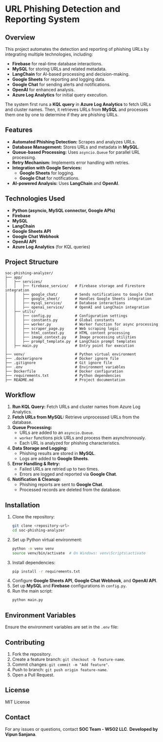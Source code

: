 # URL Phishing Detection and Reporting System

## Overview
This project automates the detection and reporting of phishing URLs by integrating multiple technologies, including:
- **Firebase** for real-time database interactions.
- **MySQL** for storing URLs and related metadata.
- **LangChain** for AI-based processing and decision-making.
- **Google Sheets** for reporting and logging data.
- **Google Chat** for sending alerts and notifications.
- **OpenAI** for enhanced analysis.
- **Azure Log Analytics** for initial query execution.

The system first runs a **KQL query** in **Azure Log Analytics** to fetch URLs and cluster names. Then, it retrieves URLs from **MySQL** and processes them one by one to determine if they are phishing URLs.

## Features
- **Automated Phishing Detection:** Scrapes and analyzes URLs.
- **Database Management:** Stores URLs and metadata in **MySQL**.
- **Queue-based Processing:** Uses `asyncio.Queue` for parallel URL processing.
- **Retry Mechanism:** Implements error handling with retries.
- **Integration with Google Services:**
  - **Google Sheets** for logging.
  - **Google Chat** for notifications.
- **AI-powered Analysis:** Uses **LangChain** and **OpenAI**.

## Technologies Used
- **Python (asyncio, MySQL connector, Google APIs)**
- **Firebase**
- **MySQL**
- **LangChain**
- **Google Sheets API**
- **Google Chat Webhook**
- **OpenAI API**
- **Azure Log Analytics** (for KQL queries)

## Project Structure
```
soc-phishing-analyzer/
├── app/
│   ├── services/
│   │   ├── firebase_service/   # Firebase storage and Firestore integration
│   │   ├── google_chat/        # Sends notifications to Google Chat
│   │   ├── google_sheet/       # Handles Google Sheets integration
│   │   ├── mysql_service/      # Database interactions
│   │   ├── openai_service/     # OpenAI and LangChain integration
│   ├── utils/
│   │   ├── config.py           # Configuration settings
│   │   ├── constants.py        # Global constants
│   │   ├── worker.py           # Worker function for async processing
│   │   ├── scraper_page.py     # Web scraping logic
│   │   ├── html_context.py     # HTML content processing
│   │   ├── image_context.py    # Image processing utilities
│   │   ├── prompt_template.py  # LangChain prompt templates
│   ├── main.py                 # Entry point for execution
│
├── venv/                       # Python virtual environment
├── .dockerignore               # Docker ignore file
├── .gitignore                  # Git ignore file
├── .env                        # Environment variables
├── Dockerfile                  # Docker configuration
├── requirements.txt            # Python dependencies
├── README.md                   # Project documentation
```

## Workflow
1. **Run KQL Query:** Fetch URLs and cluster names from Azure Log Analytics.
2. **Fetch URLs from MySQL:** Retrieve unprocessed URLs from the database.
3. **Queue Processing:**
   - URLs are added to an `asyncio.Queue`.
   - `worker` functions pick URLs and process them asynchronously.
   - Each URL is analyzed for phishing characteristics.
4. **Data Storage and Logging:**
   - Phishing results are stored in **MySQL**.
   - Logs are added to **Google Sheets**.
5. **Error Handling & Retry:**
   - Failed URLs are retried up to two times.
   - Errors are logged and reported via **Google Chat**.
6. **Notification & Cleanup:**
   - Phishing reports are sent to **Google Chat**.
   - Processed records are deleted from the database.

## Installation
1. Clone the repository:
   ```sh
   git clone <repository-url>
   cd soc-phishing-analyzer
   ```
2. Set up Python virtual environment:
   ```sh
   python -m venv venv
   source venv/bin/activate  # On Windows: venv\Scripts\activate
   ```
3. Install dependencies:
   ```sh
   pip install -r requirements.txt
   ```
4. Configure **Google Sheets API**, **Google Chat Webhook**, and **OpenAI API**.
5. Set up **MySQL** and **Firebase** configurations in `config.py`.
6. Run the main script:
   ```sh
   python main.py
   ```

## Environment Variables
Ensure the environment variables are set in the `.env` file:


## Contributing
1. Fork the repository.
2. Create a feature branch: `git checkout -b feature-name`.
3. Commit changes: `git commit -m "Add feature"`.
4. Push to branch: `git push origin feature-name`.
5. Open a Pull Request.

## License
MIT License

## Contact
For any issues or questions, contact **SOC Team - WSO2 LLC**.
**Developed by Vipun Sanjana**.